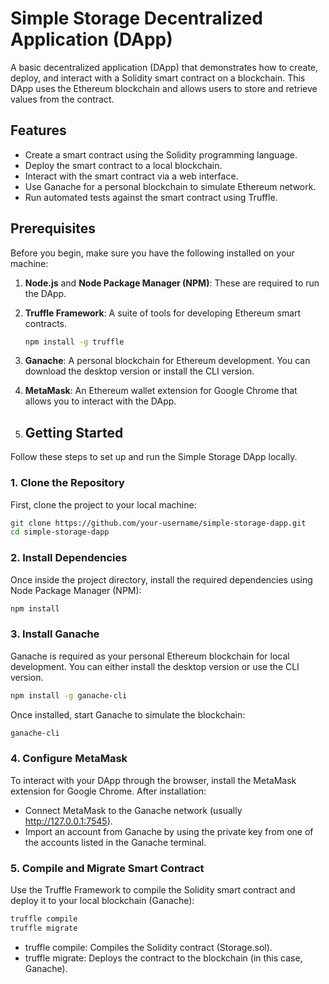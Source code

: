 # Simple Storage Decentralized Application (DApp)

A basic decentralized application (DApp) that demonstrates how to create, deploy, and interact with a Solidity smart contract on a blockchain. 
This DApp uses the Ethereum blockchain and allows users to store and retrieve values from the contract.

## Features

- Create a smart contract using the Solidity programming language.
- Deploy the smart contract to a local blockchain.
- Interact with the smart contract via a web interface.
- Use Ganache for a personal blockchain to simulate Ethereum network.
- Run automated tests against the smart contract using Truffle.

## Prerequisites

Before you begin, make sure you have the following installed on your machine:

1. **Node.js** and **Node Package Manager (NPM)**: These are required to run the DApp.
2. **Truffle Framework**: A suite of tools for developing Ethereum smart contracts.
   ```bash
   npm install -g truffle
   ```
3. **Ganache**: A personal blockchain for Ethereum development. You can download the desktop version or install the CLI version.
4. **MetaMask**: An Ethereum wallet extension for Google Chrome that allows you to interact with the DApp.

5. ## Getting Started

Follow these steps to set up and run the Simple Storage DApp locally.

### 1. Clone the Repository

First, clone the project to your local machine:
```bash
git clone https://github.com/your-username/simple-storage-dapp.git
cd simple-storage-dapp
```
### 2. Install Dependencies

Once inside the project directory, install the required dependencies using Node Package Manager (NPM):
```bash
npm install
```
### 3. Install Ganache

Ganache is required as your personal Ethereum blockchain for local development. You can either install the desktop version or use the CLI version.
```bash
npm install -g ganache-cli
```
Once installed, start Ganache to simulate the blockchain:
```bash
ganache-cli
```
### 4. Configure MetaMask

To interact with your DApp through the browser, install the MetaMask extension for Google Chrome.
After installation:

- Connect MetaMask to the Ganache network (usually http://127.0.0.1:7545).
- Import an account from Ganache by using the private key from one of the accounts listed in the Ganache terminal.

### 5. Compile and Migrate Smart Contract

Use the Truffle Framework to compile the Solidity smart contract and deploy it to your local blockchain (Ganache):
```bash
truffle compile
truffle migrate
```
- truffle compile: Compiles the Solidity contract (Storage.sol).
- truffle migrate: Deploys the contract to the blockchain (in this case, Ganache).


